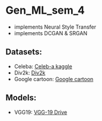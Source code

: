 # Gen_ML_sem_4

* implements Neural Style Transfer
* implements DCGAN & SRGAN

## Datasets:
* Celeba: [Celeb-a kaggle](https://www.kaggle.com/jessicali9530/celeba-dataset)
* Div2k: [Div2k](https://data.vision.ee.ethz.ch/cvl/DIV2K/)
* Google cartoon: [Google cartoon](https://google.github.io/cartoonset/download.html)

## Models:
* VGG19: [VGG-19 Drive](https://drive.google.com/drive/folders/1IJeWFhMFtyiKIdlASrl791wEWnhDrsat?usp=sharing)
